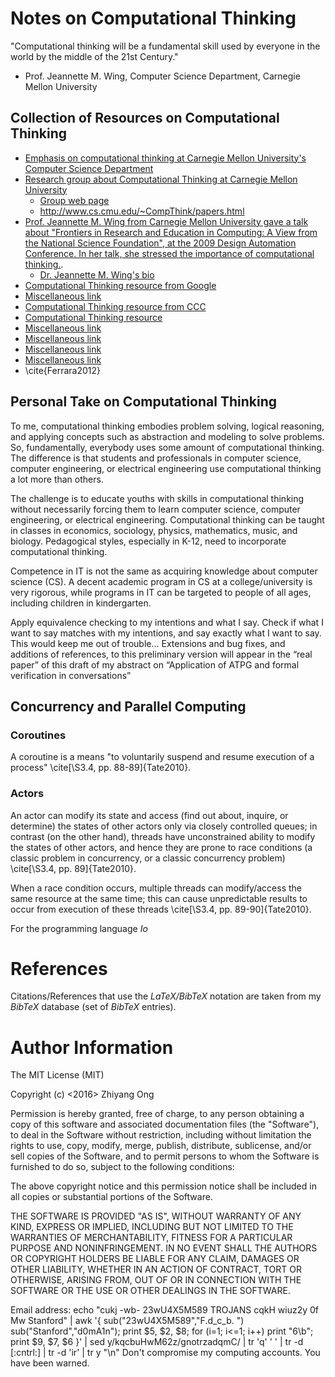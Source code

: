 #	Notes on Computational Thinking

"Computational thinking will be a fundamental skill used by everyone in the world by the middle of the 21st Century."
- Prof. Jeannette M. Wing, Computer Science Department, Carnegie Mellon University


##	Collection of Resources on Computational Thinking
+ [Emphasis on computational thinking at Carnegie Mellon University's Computer Science Department](http://www.csd.cs.cmu.edu/about/vision.html)
+ [Research group about Computational Thinking at Carnegie Mellon University](http://www.cs.cmu.edu/~CompThink/index.html)
	- [Group web page](http://www.cs.cmu.edu/~CompThink/)
	- http://www.cs.cmu.edu/~CompThink/papers.html
+ [Prof. Jeannette M. Wing from Carnegie Mellon University gave a talk about "Frontiers in Research and Education in Computing: A View from the National Science Foundation", at the 2009 Design Automation Conference. In her talk, she stressed the importance of computational thinking.](http://www.c-eda.org/IEEE-CEDA-DAC-072809/IEEE-CEDA-DAC-072809.html).
	- [Dr. Jeannette M. Wing's bio](http://www.c-eda.org/index.php?menuphp=menu_dss&mainpage=wing-bio)
+ [Computational Thinking resource from Google](https://www.google.com/edu/resources/programs/exploring-computational-thinking/)
+ [Miscellaneous link](http://www.businessinsider.com/scientific-concepts-that-will-make-you-smarter-2013-5#cognitive-humility-1)
+ [Computational Thinking resource from CCC](http://www.cccblog.org/2012/04/01/computer-science-for-the-rest-of-us/)
+ [Computational Thinking resource](http://www.computingportal.org/ComputationalThinking)
+ [Miscellaneous link](https://www.facebook.com/zhiyang.ong/posts/10103240455592845)
+ [Miscellaneous link](https://www.facebook.com/zhiyang.ong/posts/125290934319985)
+ [Miscellaneous link](https://www.facebook.com/zhiyang.ong/posts/346719798756118)
+ [Miscellaneous link](https://www.facebook.com/zhiyang.ong/posts/10103240455592845)
+ \cite{Ferrara2012}

##	Personal Take on Computational Thinking

To me, computational thinking embodies problem solving, logical reasoning, and
	applying concepts such as abstraction and modeling to solve problems.
	So, fundamentally, everybody uses some amount of computational thinking.
	The difference is that students and professionals in computer science,
		computer engineering, or electrical engineering use computational
		thinking a lot more than others.

The challenge is to educate youths with skills in computational thinking without
	necessarily forcing them to learn computer science, computer engineering,
	or electrical engineering.
	Computational thinking can be taught in classes in economics, sociology,
		physics, mathematics, music, and biology.
	Pedagogical styles, especially in K-12, need to incorporate computational
		thinking.

Competence in IT is not the same as acquiring knowledge about computer
	science (CS).
	A decent academic program in CS at a college/university is very rigorous,
		while programs in IT can be targeted to people of all ages, including
		children in kindergarten.

Apply equivalence checking to my intentions and what I say.
	Check if what I want to say matches with my intentions, and say exactly
		what I want to say.
	This would keep me out of trouble...
Extensions and bug fixes, and additions of references, to this preliminary version
	will appear in the “real paper” of this draft of my abstract on “Application of
	ATPG and formal verification in conversations”





##	Concurrency and Parallel Computing

###	Coroutines

A coroutine is a means "to voluntarily suspend and resume execution of a
	process" \cite[\S3.4, pp. 88-89]{Tate2010}.



###	Actors

An actor can modify its state and access (find out about, inquire, or determine)
	the states of other actors only via closely controlled queues;
	in contrast (on the other hand), threads have unconstrained ability to modify
		the states of other actors, and hence they are prone to race conditions
		(a classic problem in concurrency, or a classic concurrency problem)
		\cite[\S3.4, pp. 89]{Tate2010}.

When a race condition occurs, multiple threads can modify/access the same
	resource at the same time;
	this can cause unpredictable results to occur from execution of these
		threads \cite[\S3.4, pp. 89-90]{Tate2010}.

For the programming language *Io* 
















#	References

Citations/References that use the *LaTeX/BibTeX* notation are taken
	from my *BibTeX* database (set of *BibTeX* entries).










#	Author Information

The MIT License (MIT)

Copyright (c) <2016> Zhiyang Ong

Permission is hereby granted, free of charge, to any person obtaining a copy of this software and associated documentation files (the "Software"), to deal in the Software without restriction, including without limitation the rights to use, copy, modify, merge, publish, distribute, sublicense, and/or sell copies of the Software, and to permit persons to whom the Software is furnished to do so, subject to the following conditions:

The above copyright notice and this permission notice shall be included in all copies or substantial portions of the Software.

THE SOFTWARE IS PROVIDED "AS IS", WITHOUT WARRANTY OF ANY KIND, EXPRESS OR IMPLIED, INCLUDING BUT NOT LIMITED TO THE WARRANTIES OF MERCHANTABILITY, FITNESS FOR A PARTICULAR PURPOSE AND NONINFRINGEMENT. IN NO EVENT SHALL THE AUTHORS OR COPYRIGHT HOLDERS BE LIABLE FOR ANY CLAIM, DAMAGES OR OTHER LIABILITY, WHETHER IN AN ACTION OF CONTRACT, TORT OR OTHERWISE, ARISING FROM, OUT OF OR IN CONNECTION WITH THE SOFTWARE OR THE USE OR OTHER DEALINGS IN THE SOFTWARE.

Email address: echo "cukj -wb- 23wU4X5M589 TROJANS cqkH wiuz2y 0f Mw Stanford" | awk '{ sub("23wU4X5M589","F.d_c_b. ") sub("Stanford","d0mA1n"); print $5, $2, $8; for (i=1; i<=1; i++) print "6\b"; print $9, $7, $6 }' | sed y/kqcbuHwM62z/gnotrzadqmC/ | tr 'q' ' ' | tr -d [:cntrl:] | tr -d 'ir' | tr y "\n"		Don't compromise my computing accounts. You have been warned.

